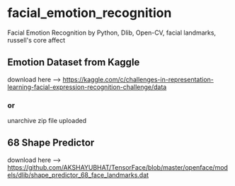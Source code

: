 # facial_emotion_recognition
Facial Emotion Recognition by Python, Dlib, Open-CV, facial landmarks, russell's core affect

## Emotion Dataset from Kaggle
download here 
--> https://kaggle.com/c/challenges-in-representation-learning-facial-expression-recognition-challenge/data
### or 
unarchive zip file uploaded

## 68 Shape Predictor
download here --> https://github.com/AKSHAYUBHAT/TensorFace/blob/master/openface/models/dlib/shape_predictor_68_face_landmarks.dat
